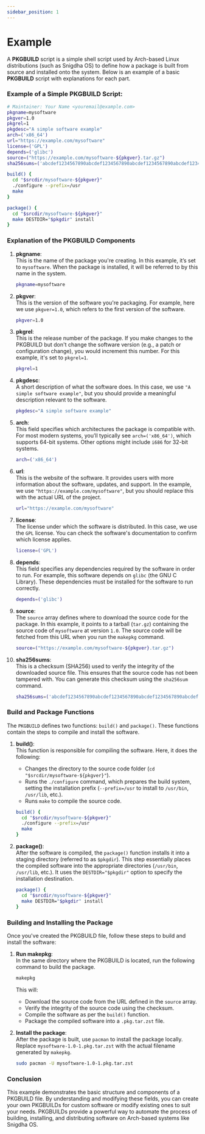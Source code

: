 ```yaml
---
sidebar_position: 1
---
```


# Example

A **PKGBUILD** script is a simple shell script used by Arch-based Linux distributions (such as Snigdha OS) to define how a package is built from source and installed onto the system. Below is an example of a basic **PKGBUILD** script with explanations for each part.

### **Example of a Simple PKGBUILD Script:**

```bash
# Maintainer: Your Name <youremail@example.com>
pkgname=mysoftware
pkgver=1.0
pkgrel=1
pkgdesc="A simple software example"
arch=('x86_64')
url="https://example.com/mysoftware"
license=('GPL')
depends=('glibc')
source=("https://example.com/mysoftware-${pkgver}.tar.gz")
sha256sums=('abcdef1234567890abcdef1234567890abcdef1234567890abcdef1234567890')

build() {
  cd "$srcdir/mysoftware-${pkgver}"
  ./configure --prefix=/usr
  make
}

package() {
  cd "$srcdir/mysoftware-${pkgver}"
  make DESTDIR="$pkgdir" install
}
```



### **Explanation of the PKGBUILD Components**

1. **pkgname**:  
   This is the name of the package you're creating. In this example, it’s set to `mysoftware`. When the package is installed, it will be referred to by this name in the system.

   ```bash
   pkgname=mysoftware
   ```

2. **pkgver**:  
   This is the version of the software you're packaging. For example, here we use `pkgver=1.0`, which refers to the first version of the software.

   ```bash
   pkgver=1.0
   ```

3. **pkgrel**:  
   This is the release number of the package. If you make changes to the PKGBUILD but don't change the software version (e.g., a patch or configuration change), you would increment this number. For this example, it's set to `pkgrel=1`.

   ```bash
   pkgrel=1
   ```

4. **pkgdesc**:  
   A short description of what the software does. In this case, we use `"A simple software example"`, but you should provide a meaningful description relevant to the software.

   ```bash
   pkgdesc="A simple software example"
   ```

5. **arch**:  
   This field specifies which architectures the package is compatible with. For most modern systems, you’ll typically see `arch=('x86_64')`, which supports 64-bit systems. Other options might include `i686` for 32-bit systems.

   ```bash
   arch=('x86_64')
   ```

6. **url**:  
   This is the website of the software. It provides users with more information about the software, updates, and support. In the example, we use `"https://example.com/mysoftware"`, but you should replace this with the actual URL of the project.

   ```bash
   url="https://example.com/mysoftware"
   ```

7. **license**:  
   The license under which the software is distributed. In this case, we use the `GPL` license. You can check the software's documentation to confirm which license applies.

   ```bash
   license=('GPL')
   ```

8. **depends**:  
   This field specifies any dependencies required by the software in order to run. For example, this software depends on `glibc` (the GNU C Library). These dependencies must be installed for the software to run correctly.

   ```bash
   depends=('glibc')
   ```

9. **source**:  
   The `source` array defines where to download the source code for the package. In this example, it points to a tarball (`tar.gz`) containing the source code of `mysoftware` at version `1.0`. The source code will be fetched from this URL when you run the `makepkg` command.

   ```bash
   source=("https://example.com/mysoftware-${pkgver}.tar.gz")
   ```

10. **sha256sums**:  
    This is a checksum (SHA256) used to verify the integrity of the downloaded source file. This ensures that the source code has not been tampered with. You can generate this checksum using the `sha256sum` command.

    ```bash
    sha256sums=('abcdef1234567890abcdef1234567890abcdef1234567890abcdef1234567890')
    ```



### **Build and Package Functions**

The `PKGBUILD` defines two functions: `build()` and `package()`. These functions contain the steps to compile and install the software.

1. **build()**:  
   This function is responsible for compiling the software. Here, it does the following:
   - Changes the directory to the source code folder (`cd "$srcdir/mysoftware-${pkgver}"`).
   - Runs the `./configure` command, which prepares the build system, setting the installation prefix (`--prefix=/usr` to install to `/usr/bin`, `/usr/lib`, etc.).
   - Runs `make` to compile the source code.

   ```bash
   build() {
     cd "$srcdir/mysoftware-${pkgver}"
     ./configure --prefix=/usr
     make
   }
   ```

2. **package()**:  
   After the software is compiled, the `package()` function installs it into a staging directory (referred to as `$pkgdir`). This step essentially places the compiled software into the appropriate directories (`/usr/bin`, `/usr/lib`, etc.). It uses the `DESTDIR="$pkgdir"` option to specify the installation destination.

   ```bash
   package() {
     cd "$srcdir/mysoftware-${pkgver}"
     make DESTDIR="$pkgdir" install
   }
   ```



### **Building and Installing the Package**

Once you've created the PKGBUILD file, follow these steps to build and install the software:

1. **Run makepkg**:  
   In the same directory where the PKGBUILD is located, run the following command to build the package.

   ```bash
   makepkg
   ```

   This will:
   - Download the source code from the URL defined in the `source` array.
   - Verify the integrity of the source code using the checksum.
   - Compile the software as per the `build()` function.
   - Package the compiled software into a `.pkg.tar.zst` file.

2. **Install the package**:  
   After the package is built, use `pacman` to install the package locally. Replace `mysoftware-1.0-1.pkg.tar.zst` with the actual filename generated by `makepkg`.

   ```bash
   sudo pacman -U mysoftware-1.0-1.pkg.tar.zst
   ```



### **Conclusion**

This example demonstrates the basic structure and components of a PKGBUILD file. By understanding and modifying these fields, you can create your own PKGBUILDs for custom software or modify existing ones to suit your needs. PKGBUILDs provide a powerful way to automate the process of building, installing, and distributing software on Arch-based systems like Snigdha OS.